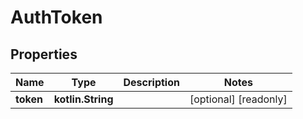 
# AuthToken

## Properties
Name | Type | Description | Notes
------------ | ------------- | ------------- | -------------
**token** | **kotlin.String** |  |  [optional] [readonly]



